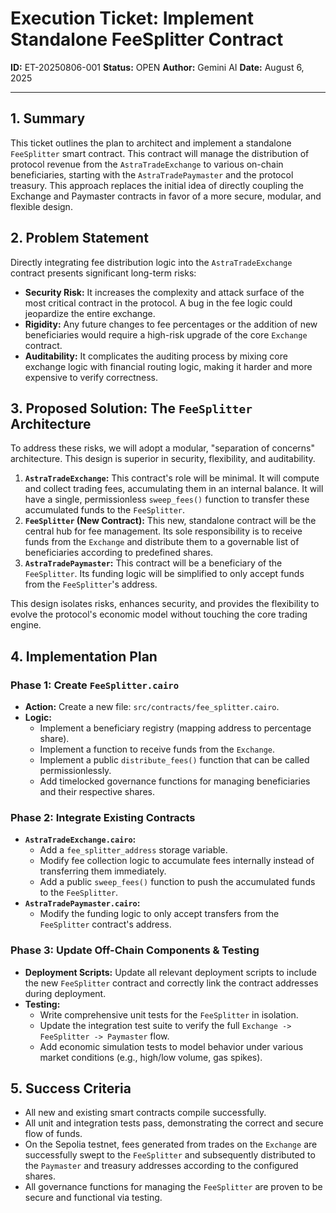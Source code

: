 # Execution Ticket: Implement Standalone FeeSplitter Contract

**ID:** ET-20250806-001
**Status:** OPEN
**Author:** Gemini AI
**Date:** August 6, 2025

---

## 1. Summary

This ticket outlines the plan to architect and implement a standalone `FeeSplitter` smart contract. This contract will manage the distribution of protocol revenue from the `AstraTradeExchange` to various on-chain beneficiaries, starting with the `AstraTradePaymaster` and the protocol treasury. This approach replaces the initial idea of directly coupling the Exchange and Paymaster contracts in favor of a more secure, modular, and flexible design.

## 2. Problem Statement

Directly integrating fee distribution logic into the `AstraTradeExchange` contract presents significant long-term risks:

*   **Security Risk:** It increases the complexity and attack surface of the most critical contract in the protocol. A bug in the fee logic could jeopardize the entire exchange.
*   **Rigidity:** Any future changes to fee percentages or the addition of new beneficiaries would require a high-risk upgrade of the core `Exchange` contract.
*   **Auditability:** It complicates the auditing process by mixing core exchange logic with financial routing logic, making it harder and more expensive to verify correctness.

## 3. Proposed Solution: The `FeeSplitter` Architecture

To address these risks, we will adopt a modular, "separation of concerns" architecture. This design is superior in security, flexibility, and auditability.

1.  **`AstraTradeExchange`:** This contract's role will be minimal. It will compute and collect trading fees, accumulating them in an internal balance. It will have a single, permissionless `sweep_fees()` function to transfer these accumulated funds to the `FeeSplitter`.
2.  **`FeeSplitter` (New Contract):** This new, standalone contract will be the central hub for fee management. Its sole responsibility is to receive funds from the `Exchange` and distribute them to a governable list of beneficiaries according to predefined shares.
3.  **`AstraTradePaymaster`:** This contract will be a beneficiary of the `FeeSplitter`. Its funding logic will be simplified to only accept funds from the `FeeSplitter`'s address.

This design isolates risks, enhances security, and provides the flexibility to evolve the protocol's economic model without touching the core trading engine.

## 4. Implementation Plan

### Phase 1: Create `FeeSplitter.cairo`
- **Action:** Create a new file: `src/contracts/fee_splitter.cairo`.
- **Logic:**
    - Implement a beneficiary registry (mapping address to percentage share).
    - Implement a function to receive funds from the `Exchange`.
    - Implement a public `distribute_fees()` function that can be called permissionlessly.
    - Add timelocked governance functions for managing beneficiaries and their respective shares.

### Phase 2: Integrate Existing Contracts
- **`AstraTradeExchange.cairo`:**
    - Add a `fee_splitter_address` storage variable.
    - Modify fee collection logic to accumulate fees internally instead of transferring them immediately.
    - Add a public `sweep_fees()` function to push the accumulated funds to the `FeeSplitter`.
- **`AstraTradePaymaster.cairo`:**
    - Modify the funding logic to only accept transfers from the `FeeSplitter` contract's address.

### Phase 3: Update Off-Chain Components & Testing
- **Deployment Scripts:** Update all relevant deployment scripts to include the new `FeeSplitter` contract and correctly link the contract addresses during deployment.
- **Testing:**
    - Write comprehensive unit tests for the `FeeSplitter` in isolation.
    - Update the integration test suite to verify the full `Exchange -> FeeSplitter -> Paymaster` flow.
    - Add economic simulation tests to model behavior under various market conditions (e.g., high/low volume, gas spikes).

## 5. Success Criteria

- All new and existing smart contracts compile successfully.
- All unit and integration tests pass, demonstrating the correct and secure flow of funds.
- On the Sepolia testnet, fees generated from trades on the `Exchange` are successfully swept to the `FeeSplitter` and subsequently distributed to the `Paymaster` and treasury addresses according to the configured shares.
- All governance functions for managing the `FeeSplitter` are proven to be secure and functional via testing.

